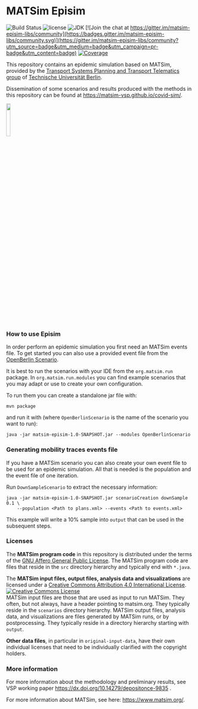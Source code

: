 # MATSim Episim

![Build Status](https://github.com/matsim-org/matsim-episim-libs/workflows/build/badge.svg?branch=master)
![license](https://img.shields.io/github/license/matsim-org/matsim-episim.svg)
![JDK](https://img.shields.io/badge/JDK-11+-green.svg)
[![Join the chat at https://gitter.im/matsim-episim-libs/community](https://badges.gitter.im/matsim-episim-libs/community.svg)](https://gitter.im/matsim-episim-libs/community?utm_source=badge&utm_medium=badge&utm_campaign=pr-badge&utm_content=badge)
[![Coverage](https://img.shields.io/badge/Coverage-View-blue)](https://matsim-org.github.io/matsim-episim-libs/split_repo_into_scenarios_core/index.html)





This repository contains an epidemic simulation based on MATSim, provided by the [Transport Systems Planning and Transport Telematics group](https://www.vsp.tu-berlin.de) of [Technische Universität Berlin](https://www.tu-berlin.de).

Dissemination of some scenarios and results produced with the methods in this repository can be found at https://matsim-vsp.github.io/covid-sim/.

<a rel="TU Berlin" href="https://www.vsp.tu-berlin.de"><img src="https://svn.vsp.tu-berlin.de/repos/public-svn/ueber_uns/logo/TUB_Logo.png" width="15%" height="15%"/></a>

### How to use Episim

In order perform an epidemic simulation you first need an MATSim events file.
To get started you can also use a provided event file from the [OpenBerlin Scenario](https://svn.vsp.tu-berlin.de/repos/public-svn/matsim/scenarios/countries/de/berlin/berlin-v5.4-1pct-schools/output-berlin-v5.4-1pct-schools/berlin-v5.4-1pct-schools.output_events_for_episim.xml.gz).

It is best to run the scenarios with your IDE from the `org.matsim.run` package.
In `org.matsim.run.modules` you can find example scenarios that you may adapt or use to create your own configuration. 

To run them you can create a standalone jar file with:

    mvn package

and run it with (where `OpenBerlinScenario` is the name of the scenario you want to run):

    java -jar matsim-episim-1.0-SNAPSHOT.jar --modules OpenBerlinScenario
    

### Generating mobility traces events file

If you have a MATSim scenario you can also create your own event file to be used for an epidemic simulation.
All that is needed is the population and the event file of one iteration.

Run `DownSampleScenario` to extract the necessary information: 

    java -jar matsim-episim-1.0-SNAPSHOT.jar scenarioCreation downSample 0.1 \
        --population <Path to plans.xml> --events <Path to events.xml>

This example will write a 10% sample into `output` that can be used in the subsequent steps.

### Licenses

The **MATSim program code** in this repository is distributed under the terms of the [GNU Affero General Public License](https://www.gnu.org/licenses/agpl-3.0.html). The MATSim program code are files that reside in the `src` directory hierarchy and typically end with `*.java`.

The **MATSim input files, output files, analysis data and visualizations** are licensed under a <a rel="license" href="https://creativecommons.org/licenses/by/4.0/">Creative Commons Attribution 4.0 International License</a>.
<a rel="license" href="https://creativecommons.org/licenses/by/4.0/"><img alt="Creative Commons License" style="border-width:0" src="https://i.creativecommons.org/l/by/4.0/80x15.png" /></a><br /> MATSim input files are those that are used as input to run MATSim. They often, but not always, have a header pointing to matsim.org. They typically reside in the `scenarios` directory hierarchy. MATSim output files, analysis data, and visualizations are files generated by MATSim runs, or by postprocessing.  They typically reside in a directory hierarchy starting with `output`.

**Other data files**, in particular in `original-input-data`, have their own individual licenses that need to be individually clarified with the copyright holders.


### More information

For more information about the methodology and preliminary results, see VSP working paper https://dx.doi.org/10.14279/depositonce-9835 .

For more information about MATSim, see here: https://www.matsim.org/.

